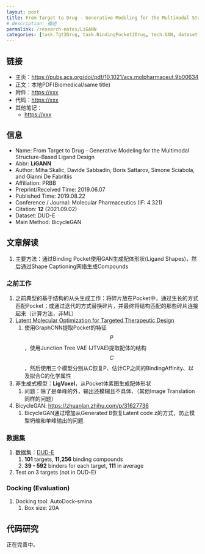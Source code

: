 ```yaml
---
layout: post
title: From Target to Drug - Generative Modeling for the Multimodal Structure-Based Ligand Design
# description: 描述
permalink: /research-notes/LiGANN
categories: [task.Tgt2Drug, task.BindingPocket2Drug, tech.GAN, dataset.DUD-E]
---
```


## 链接

- 主页：<https://pubs.acs.org/doi/pdf/10.1021/acs.molpharmaceut.9b00634>
- 正文：本地PDF(Biomedical/same title)
- 附件：<https://xxx>
- 代码：<https://xxx>
- 其他笔记：
  - <https://xxx>

## 信息

- Name: From Target to Drug - Generative Modeling for the Multimodal Structure-Based Ligand Design
- Abbr: **LiGANN**
- Author: Miha Skalic, Davide Sabbadin, Boris Sattarov, Simone Sciabola, and Gianni De Fabritiis
- Affiliation: PRBB
- Preprint/Received Time: 2019.06.07
- Published Time: 2019.08.22
- Conference / Journal: Molecular Pharmaceutics (IF: 4.321)
- Citation: **12** (2021.09.02)
- Dataset: DUD-E
- Main Method: BicycleGAN

## 文章解读

1. 主要方法：通过Binding Pocket使用GAN生成配体形状(Ligand Shapes)，然后通过Shape Captioning网络生成Compounds

### 之前工作

1. 之前典型的基于结构的从头生成工作：将碎片放在Pocket中，通过生长的方式匹配Pocket；或通过迭代的方式替换碎片，并最终将结构匹配的那些碎片连接起来（计算方法，非ML）
2. [Latent Molecular Optimization for Targeted Therapeutic Design](https://arxiv.org/abs/1809.02032)
   1. 使用GraphCNN提取Pocket的特征$$P$$，使用Junction Tree VAE (JTVAE)提取配体的结构$$C$$，然后使用三个模型分别从C恢复P、估计CP之间的BindingAffinity、以及拟合C的化学属性
3. 非生成式模型：**LigVoxel**，从Pocket体素图生成配体形状
   1. 问题：除了是单峰的外，输出还模糊且不具体、（其他Image Translation同样的问题）
4. BicycleGAN: <https://zhuanlan.zhihu.com/p/31627736>
   1. BicycleGAN通过增加从Generated B恢复Latent code z的方式，防止模型坍缩和单峰输出的问题.

### 数据集

1. 数据集：[DUD-E](https://pubs.acs.org/doi/10.1021/jm300687e)
   1. **101** targets, **11,256** binding compounds
   2. **39 - 592** binders for each target, **111** in average
2. Test on 3 targets (not in DUD-E)

### Docking (Evaluation)

1. Docking tool: AutoDock-smina
   1. Box size: 20A

## 代码研究

正在完善中。
